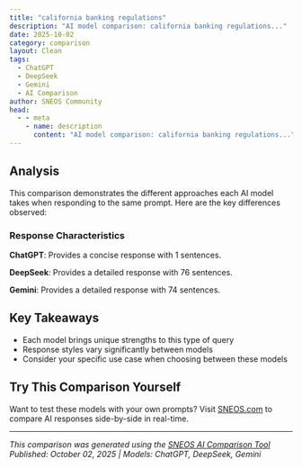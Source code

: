 ```yaml
---
title: "california banking regulations"
description: "AI model comparison: california banking regulations..."
date: 2025-10-02
category: comparison
layout: Clean
tags:
  - ChatGPT
  - DeepSeek
  - Gemini
  - AI Comparison
author: SNEOS Community
head:
  - - meta
    - name: description
      content: "AI model comparison: california banking regulations..."
---
```


<ChatComparison
  title="california banking regulations"
  prompt="california banking regulations"
  :responses='{
    "ChatGPT": "California banking regulations are governed primarily by the California Financial Code and enforced by the California Department of Financial Protection and Innovation (DFPI). Here’s an overview of the key components of these regulations:\n\n### 1. **Regulatory Authority**\n- **Department of Financial Protection and Innovation (DFPI)**: This agency oversees state-chartered banks, credit unions, finance lenders, and other financial service providers in California. It ensures compliance with state laws and protects consumers.\n\n### 2. **Types of Charters**\n- **State-Chartered Banks**: Banks that operate under a charter issued by the state of California.\n- **Federal Banks**: Banks that are chartered and regulated by federal authorities, primarily the Office of the Comptroller of the Currency (OCC).\n- **Credit Unions**: Member-owned financial cooperatives regulated under the California Credit Union Law.\n\n### 3. **Licensing Requirements**\n- All banks and financial institutions must obtain a license to operate in California. This includes providing detailed business plans, financial statements, and disclosures.\n\n### 4. **Consumer Protection**\n- The DFPI implements various consumer protection laws, including:\n  - **California Consumer Financial Protection Law**\n  - **Usury Laws**: Regulations that limit the amount of interest that can be charged on loans.\n  - **Truth in Lending Act (TILA)** compliance and disclosure requirements.\n\n### 5. **Capital Requirements**\n- State-chartered banks must maintain certain capital ratios to ensure solvency and protect depositors.\n\n### 6. **Examinations and Reporting**\n- Banks are subject to regular examinations by DFPI to ensure compliance with regulations. They must also submit regular financial reports.\n\n### 7. **Anti-Money Laundering (AML) and BSA Compliance**\n- California banks must adhere to federal laws regarding anti-money laundering and the Bank Secrecy Act, which include reporting suspicious activities and maintaining proper records.\n\n### 8. **Consumer Privacy and Data Security**\n- Regulations also cover consumer privacy rights, requiring banks to implement policies to protect customer data and comply with California Consumer Privacy Act (CCPA).\n\n### 9. **Lending Regulations**\n- California has specific rules governing residential mortgage lending, including requirements for disclosures, fair lending practices, and informed consent.\n\n### 10. **Emerging Technologies and Fintech**\n- The DFPI has created a framework for the regulation of fintech companies, including those involved in cryptocurrencies and other digital financial services.\n\n### Conclusion\nCalifornia banking regulations are extensive and aimed at ensuring a safe, sound, and fair banking environment. Stakeholders including banks, credit unions, lending institutions, and consumers must navigate these regulations carefully to ensure compliance and protect their interests. \n\nFor specific questions or detailed regulations, it&#x27;s best to consult the California Department of Financial Protection and Innovation or a legal expert in financial regulation.",
    "DeepSeek": "Of course. Here is a comprehensive overview of California banking regulations, structured to help you understand the key players, major regulations, and how they differ from federal rules.\n\n### The Key Regulators: A Dual Banking System\n\nCalifornia operates under a **dual banking system**, meaning banks can be chartered and regulated at either the state or federal level. This creates a layered regulatory environment.\n\n1.  **California Department of Financial Protection and Innovation (DFPI)**\n    *   **Role:** The primary state regulator for financial services in California.\n    *   **Who They Oversee:**\n        *   **State-Chartered Banks and Credit Unions:** Institutions that have chosen a California state charter (e.g., First Republic Bank was state-chartered before its closure).\n        *   **Money Transmitters:** Companies like PayPal, Venmo, and Western Union.\n        *   **Securities Brokers/Dealers and Investment Advisers.**\n        *   **Non-Bank Financial Companies:** Including payday lenders, student debt collectors, and other financial service providers under the California Consumer Financial Protection Law (CCFPL).\n    *   **Key Function:** The DFPI is responsible for licensing, regular examinations, enforcement, and ensuring compliance with state laws. It is known for being particularly proactive in consumer protection and climate risk assessment.\n\n2.  **Federal Regulators**\n    *   **Federal Deposit Insurance Corporation (FDIC):** Insures deposits at most state-chartered banks (that are not members of the Federal Reserve) and all national banks.\n    *   **Office of the Comptroller of the Currency (OCC):** Charters and regulates all **national banks** (e.g., Bank of America, Wells Fargo).\n    *   **Federal Reserve (FRB):** Regulates state-chartered banks that choose to be members of the Federal Reserve System and all bank holding companies.\n    *   **National Credit Union Administration (NCUA):** Charters and regulates federal credit unions and insures most state-chartered credit unions.\n\nA bank\u0027s primary regulator is determined by its charter type and its Federal Reserve membership status.\n\n---\n\n### Major California Banking Laws and Regulations\n\nCalifornia has its own set of statutes that often go beyond federal requirements, particularly in consumer protection.\n\n1.  **The California Consumer Financial Protection Law (CCFPL)**\n    *   **What it is:** Enacted in 2020 (AB 1864), this law significantly expanded the DFPI\u0027s authority, making it a state-level counterpart to the federal Consumer Financial Protection Bureau (CFPB).\n    *   **Key Provisions:**\n        *   Grants the DFPI broad authority to take action against \u0022unfair, deceptive, or abusive\u0022 acts and practices (UDAAP) by a wide range of financial service providers, including non-bank entities previously less regulated.\n        *   Allows for stricter enforcement and higher penalties than federal law in some cases.\n\n2.  **The California Financial Information Privacy Act (CalFIPA)**\n    *   **What it is:** Often stricter than the federal Gramm-Leach-Bliley Act (GLBA).\n    *   **Key Provisions:**\n        *   Requires financial institutions to get your **explicit opt-in consent** before sharing your nonpublic personal information with non-affiliated third parties. (Federal law only requires an opt-*out* opportunity).\n        *   Places stricter limits on sharing information between affiliates for marketing purposes.\n\n3.  **The California Financing Law (CFL)**\n    *   **What it is:** Licenses and regulates non-depository lenders, including consumer and commercial finance lenders, brokers, and program administrators.\n    *   **Key Provisions:**\n        *   Sets licensing requirements and surety bond levels.\n        *   Governs the terms and disclosures for consumer and commercial loans.\n        *   The DFPI uses this law to crack down on predatory lending.\n\n4.  **The California Commercial Financing Disclosure Law (CFDL)**\n    *   **What it is:** Similar to the Truth in Lending Act (TILA) but for commercial borrowers.\n    *   **Key Provisions:**\n        *   Requires lenders and brokers to provide specific, standardized disclosures to small businesses and other commercial entities when offering financing.\n        *   Disclosures must include the total cost of capital, annual percentage rate (APR), and payment amounts.\n\n5.  **Climate-Related Risk Regulations**\n    *   **What it is:** California is a national leader in requiring financial institutions to address climate risk.\n    *   **Key Provisions:**\n        *   **SB 261 (2023):** Requires businesses with total annual revenues over $500 million doing business in California to disclose climate-related financial risks.\n        *   The DFPI has also been directed to develop guidelines for climate risk disclosure for state-chartered banks, pushing them to assess and report their exposure to climate-related financial risks.\n\n---\n\n### How California Regulations Differ from Federal Rules\n\n| Feature | Federal Standard | California Standard (Often Stricter) |\n| :--- | :--- | :--- |\n| **Financial Privacy** | Opt-Out (GLBA) | **Opt-In** (CalFIPA) |\n| **Consumer Protection** | CFPB oversees large players; gaps for non-banks. | **DFPI has broad UDAAP authority** over a wide range of non-bank financial companies (CCFPL). |\n| **Commercial Lending** | No uniform APR disclosure requirement. | **Mandatory APR \u0026 cost disclosures** required for commercial financing (CFDL). |\n| **Climate Risk** | Proposed SEC rules are pending and contested. | **Mandatory climate risk disclosure** laws are already in effect for large companies (SB 261). |\n| **Interest Rate Caps** | Primarily governed by the state where the bank is located (due to \u0022rate exportation\u0022 for national banks). | Strict usury laws, but often preempted for federally-chartered banks. Still applies to state-licensed lenders. |\n\n---\n\n### Current and Emerging Trends\n\n1.  **Expansion of DFPI Power:** The CCFPL has transformed the DFPI into one of the most powerful state financial regulators in the U.S. Expect aggressive enforcement actions, especially in the fintech and crypto space.\n2.  **Focus on Climate Risk:** Banks operating in California must prepare for mandatory climate risk assessment and reporting, a trend that is likely to spread to other states.\n3.  **Crackdown on Predatory Lending:** The DFPI is actively targeting illegal lending and collection practices, particularly those affecting vulnerable communities.\n4.  **Fintech and Crypto Regulation:** California is actively working to bring fintech companies, digital assets, and crypto platforms within its regulatory perimeter, requiring them to obtain licenses from the DFPI.\n\n### Practical Implications\n\n*   **For Consumers:** You have stronger privacy rights and a powerful state agency (the DFPI) to complain to about financial service providers.\n*   **For Businesses (Especially Fintech):** Operating in California requires careful navigation of both federal and state rules. The DFPI\u0027s licensing and compliance requirements are a critical hurdle. Assuming federal compliance is sufficient is a major mistake.\n*   **For Banks:** State-chartered banks in California face a rigorous and proactive regulator, particularly on consumer protection and climate risk. They must maintain robust compliance programs that meet both federal and the often-stricter California standards.\n\n**Disclaimer:** This is a high-level overview for informational purposes and does not constitute legal or financial advice. For specific situations, always consult with a qualified legal or compliance professional. You can find more details on the [DFPI website](https://www.dfpi.ca.gov/).",
    "Gemini": "California\u0027s banking regulations are a complex and extensive set of rules designed to ensure the safety and soundness of financial institutions operating within the state, protect consumers, and promote a stable financial environment.  They are primarily governed by the **California Financial Code** and overseen by the **California Department of Financial Protection and Innovation (DFPI)**.\n\nHere\u0027s a breakdown of key areas and aspects of California banking regulations:\n\n**1.  Regulatory Authority: The California Department of Financial Protection and Innovation (DFPI)**\n\n*   **Oversight:** The DFPI is the primary regulator for state-chartered banks, credit unions, trust companies, money transmitters, securities broker-dealers, investment advisers, finance lenders, payday lenders, and other financial service providers operating in California.\n*   **Responsibilities:**\n    *   **Licensing and Chartering:**  Granting licenses and charters to new banks and financial institutions.\n    *   **Supervision and Examination:** Regularly examining financial institutions to assess their financial condition, compliance with regulations, and risk management practices.\n    *   **Enforcement:** Taking enforcement actions against institutions that violate regulations, including fines, cease and desist orders, and license revocation.\n    *   **Rulemaking:**  Developing and implementing regulations to address emerging issues and ensure the stability of the financial system.\n    *   **Consumer Protection:** Investigating consumer complaints and educating consumers about their rights and responsibilities.\n\n**2. Types of Financial Institutions Regulated:**\n\n*   **State-Chartered Banks:** Banks that are chartered and regulated by the state of California. These banks are subject to both state and federal regulations (e.g., FDIC insurance requirements).\n*   **Credit Unions:** Member-owned financial cooperatives regulated by the DFPI and the National Credit Union Administration (NCUA).\n*   **Trust Companies:** Institutions that manage and administer trusts and estates.\n*   **Money Transmitters:** Businesses that provide money transfer services, such as sending money internationally.\n*   **Other Financial Service Providers:** Includes finance lenders, payday lenders, securities brokers, investment advisers, and other entities.\n\n**3. Key Regulatory Areas and Requirements:**\n\n*   **Capital Adequacy:** Banks are required to maintain sufficient capital to absorb potential losses and protect depositors. The DFPI sets minimum capital requirements based on the bank\u0027s risk profile.\n*   **Asset Quality:** Banks must maintain a sound loan portfolio and manage credit risk effectively.  Regulations address loan underwriting standards, loan loss reserves, and the classification of assets.\n*   **Management Quality:**  The DFPI assesses the competence and integrity of bank management and boards of directors.  Regulations address corporate governance, internal controls, and risk management practices.\n*   **Earnings:**  Banks must generate sufficient earnings to maintain their financial strength and support future growth.\n*   **Liquidity:** Banks must maintain sufficient liquid assets to meet their obligations to depositors and other creditors.\n*   **Compliance:** Banks must comply with a wide range of federal and state laws and regulations, including:\n    *   **Consumer Protection Laws:**  Regulations designed to protect consumers from unfair or deceptive practices, such as the Truth in Lending Act (TILA), the Equal Credit Opportunity Act (ECOA), and the Fair Credit Reporting Act (FCRA).  California also has its own consumer protection laws that are often stricter than federal laws.\n    *   **Anti-Money Laundering (AML) Laws:** Regulations designed to prevent banks from being used to launder money or finance terrorism, such as the Bank Secrecy Act (BSA) and the USA PATRIOT Act.\n    *   **Privacy Regulations:** Regulations designed to protect the privacy of customer financial information, such as the California Consumer Privacy Act (CCPA) and the California Financial Information Privacy Act (CFIPA).\n    *   **Community Reinvestment Act (CRA):**  Requires banks to meet the credit needs of the communities in which they operate, including low- and moderate-income neighborhoods.\n*   **Cybersecurity:** Increasingly important, regulations address the security of bank information systems and the protection of customer data from cyber threats.  The DFPI has issued guidance on cybersecurity risk management.\n*   **Financial Technology (FinTech):** The DFPI is actively engaged in regulating and adapting to the rapidly evolving FinTech landscape, including issues related to digital assets, online lending, and mobile payments.\n*   **Real Estate Lending:** Regulations govern real estate lending practices, including appraisals, disclosures, and foreclosure procedures.\n\n**4.  Impact of Federal Regulations:**\n\n*   **Federal Oversight:** While California has its own regulations, state-chartered banks are also subject to federal regulations from agencies like the Federal Deposit Insurance Corporation (FDIC), the Federal Reserve, and the Consumer Financial Protection Bureau (CFPB).\n*   **Preemption:** In some cases, federal laws and regulations may preempt (override) state laws and regulations.\n*   **Coordination:** The DFPI works closely with federal regulators to ensure a coordinated approach to bank supervision and regulation.\n\n**5. Key California-Specific Regulations and Laws:**\n\n*   **California Consumer Privacy Act (CCPA):**  One of the strongest consumer privacy laws in the United States, impacting how financial institutions handle personal information.\n*   **California Financial Information Privacy Act (CFIPA):**  Provides additional protections for consumer financial information.\n*   **California Foreclosure Law:**  Sets out specific procedures for foreclosing on real estate in California.\n*   **California Deferred Deposit Transaction Law:** Regulates payday lending in California.\n\n**6. Challenges and Emerging Issues:**\n\n*   **FinTech Innovation:** Regulating emerging financial technologies, such as digital assets and online lending, while promoting innovation and protecting consumers.\n*   **Cybersecurity Threats:** Protecting financial institutions and customer data from increasingly sophisticated cyberattacks.\n*   **Economic Volatility:** Managing the risks associated with economic downturns and interest rate fluctuations.\n*   **Consumer Protection:** Ensuring that consumers are protected from unfair or deceptive practices, particularly in the context of online financial services.\n*   **Affordable Housing Crisis:** Addressing the housing affordability crisis and promoting access to credit for low- and moderate-income families.\n*   **Climate Change:** Assessing the financial risks associated with climate change and promoting sustainable banking practices.\n\n**Where to Find More Information:**\n\n*   **California Department of Financial Protection and Innovation (DFPI):**  [https://dfpi.ca.gov/](https://dfpi.ca.gov/)\n*   **California Financial Code:**  Available on the California Legislative Information website: [https://leginfo.legislature.ca.gov/](https://leginfo.legislature.ca.gov/)\n*   **Federal Deposit Insurance Corporation (FDIC):** [https://www.fdic.gov/](https://www.fdic.gov/)\n*   **Consumer Financial Protection Bureau (CFPB):** [https://www.consumerfinance.gov/](https://www.consumerfinance.gov/)\n\n**Disclaimer:**  This information is for general informational purposes only and does not constitute legal or financial advice.  Consult with qualified legal and financial professionals for advice specific to your situation.  Banking regulations are subject to change. Always refer to the official sources for the most up-to-date information.\n"
  }'
  published-date="13:55"
/>

## Analysis

This comparison demonstrates the different approaches each AI model takes when responding to the same prompt. Here are the key differences observed:

### Response Characteristics

**ChatGPT**: Provides a concise response with 1 sentences. 

**DeepSeek**: Provides a detailed response with 76 sentences. 

**Gemini**: Provides a detailed response with 74 sentences. 

## Key Takeaways

- Each model brings unique strengths to this type of query
- Response styles vary significantly between models
- Consider your specific use case when choosing between these models

## Try This Comparison Yourself

Want to test these models with your own prompts? Visit [SNEOS.com](https://sneos.com) to compare AI responses side-by-side in real-time.

---

*This comparison was generated using the [SNEOS AI Comparison Tool](https://sneos.com)*
*Published: October 02, 2025 | Models: ChatGPT, DeepSeek, Gemini*
